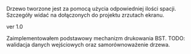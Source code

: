 Drzewo tworzone jest za pomocą użycia odpowiedniej ilości spacji.
Szczegóły widać na dołączonych do projektu zrzutach ekranu.


ver 1.0

Zaimplementowałem podstawowy mechanizm drukowania BST.
TODO: walidacja danych wejściowych oraz samorównoważenie drzewa.